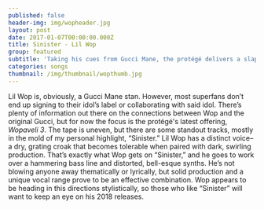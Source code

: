 ```yaml
---
published: false
header-img: img/wopheader.jpg
layout: post
date: 2017-01-07T00:00:00.000Z
title: Sinister - Lil Wop
group: featured
subtitle: 'Taking his cues from Gucci Mane, the protégé delivers a slapper'
categories: songs
thumbnail: /img/thumbnail/wopthumb.jpg
---
```

<p class="p1">Lil Wop is, obviously, a Gucci Mane stan. However, most superfans don&rsquo;t end up signing to their idol&rsquo;s label or collaborating with said idol. There&rsquo;s plenty of information out there on the connections between Wop and the original Gucci, but for now the focus is the prot&eacute;g&eacute;'s latest offering, <em>Wopaveli 3</em>. The tape is uneven, but there are some standout tracks, mostly in the mold of my personal highlight, &ldquo;Sinister.&rdquo; Lil Wop has a distinct voice&ndash;a dry, grating croak that becomes tolerable when paired with dark, swirling production. That&rsquo;s exactly what Wop gets on &ldquo;Sinister,&rdquo; and he goes to work over a hammering bass line and distorted, bell-esque synths. He&rsquo;s not blowing anyone away thematically or lyrically, but solid production and a unique vocal range prove to be an effective combination. Wop appears to be heading in this directions stylistically, so those who like &ldquo;Sinister&rdquo; will want to keep an eye on his 2018 releases.</p>